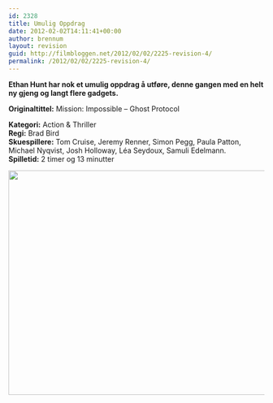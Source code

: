 ```yaml
---
id: 2328
title: Umulig Oppdrag
date: 2012-02-02T14:11:41+00:00
author: brennum
layout: revision
guid: http://filmbloggen.net/2012/02/02/2225-revision-4/
permalink: /2012/02/02/2225-revision-4/
---
```

**Ethan Hunt har nok et umulig oppdrag å utføre, denne gangen med en helt ny gjeng og langt flere gadgets.** 

**<!--more-->Originaltittel:** Mission: Impossible &#8211; Ghost Protocol

  
**Kategori:** Action & Thriller  
**Regi:** Brad Bird  
**Skuespillere:** Tom Cruise, Jeremy Renner, Simon Pegg, Paula Patton, Michael Nyqvist, Josh Holloway, Léa Seydoux, Samuli Edelmann.  
**Spilletid:** 2 timer og 13 minutter

<a href="http://filmbloggen.net/?attachment_id=2325" rel="attachment wp-att-2325"><img class="alignnone size-large wp-image-2325" src="http://filmbloggen.net/wp-content/uploads//2012/02/mission-impossible-ghost-protocol-620x442.jpg" alt="" width="620" height="442" /></a>

&nbsp;